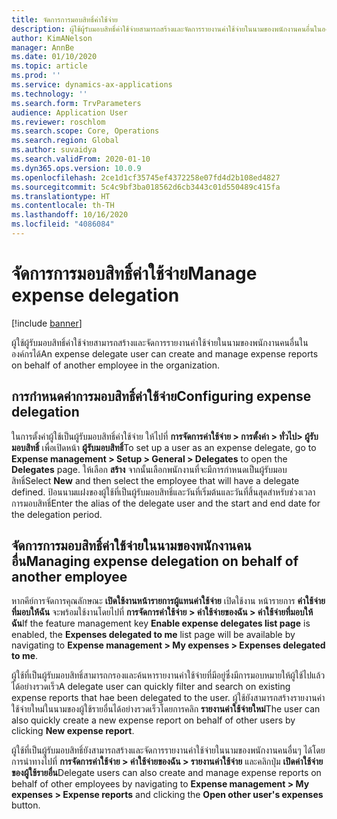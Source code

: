 ```yaml
---
title: จัดการการมอบสิทธิ์ค่าใช้จ่าย
description: ผู้ใช้ผู้รับมอบสิทธิ์ค่าใช้จ่ายสามารถสร้างและจัดการรายงานค่าใช้จ่ายในนามของพนักงานคนอื่นในองค์กรได้
author: KimANelson
manager: AnnBe
ms.date: 01/10/2020
ms.topic: article
ms.prod: ''
ms.service: dynamics-ax-applications
ms.technology: ''
ms.search.form: TrvParameters
audience: Application User
ms.reviewer: roschlom
ms.search.scope: Core, Operations
ms.search.region: Global
ms.author: suvaidya
ms.search.validFrom: 2020-01-10
ms.dyn365.ops.version: 10.0.9
ms.openlocfilehash: 2ce1d1cf35745ef4372258e07fd4d2b108ed4827
ms.sourcegitcommit: 5c4c9bf3ba018562d6cb3443c01d550489c415fa
ms.translationtype: HT
ms.contentlocale: th-TH
ms.lasthandoff: 10/16/2020
ms.locfileid: "4086084"
---
```

# <a name="manage-expense-delegation"></a><span data-ttu-id="fe778-103">จัดการการมอบสิทธิ์ค่าใช้จ่าย</span><span class="sxs-lookup"><span data-stu-id="fe778-103">Manage expense delegation</span></span>

[!include [banner](../includes/banner.md)]

<span data-ttu-id="fe778-104">ผู้ใช้ผู้รับมอบสิทธิ์ค่าใช้จ่ายสามารถสร้างและจัดการรายงานค่าใช้จ่ายในนามของพนักงานคนอื่นในองค์กรได้</span><span class="sxs-lookup"><span data-stu-id="fe778-104">An expense delegate user can create and manage expense reports on behalf of another employee in the organization.</span></span>

## <a name="configuring-expense-delegation"></a><span data-ttu-id="fe778-105">การกำหนดค่าการมอบสิทธิ์ค่าใช้จ่าย</span><span class="sxs-lookup"><span data-stu-id="fe778-105">Configuring expense delegation</span></span>

<span data-ttu-id="fe778-106">ในการตั้งค่าผู้ใช้เป็นผู้รับมอบสิทธิ์ค่าใช้จ่าย ให้ไปที่ **การจัดการค่าใช้จ่าย > การตั้งค่า > ทั่วไป> ผู้รับมอบสิทธิ์** เพื่อเปิดหน้า **ผู้รับมอบสิทธิ์**</span><span class="sxs-lookup"><span data-stu-id="fe778-106">To set up a user as an expense delegate, go to **Expense management > Setup > General > Delegates** to open the **Delegates** page.</span></span> <span data-ttu-id="fe778-107">ให้เลือก **สร้าง** จากนั้นเลือกพนักงานที่จะมีการกำหนดเป็นผู้รับมอบสิทธิ์</span><span class="sxs-lookup"><span data-stu-id="fe778-107">Select **New** and then select the employee that will have a delegate defined.</span></span> <span data-ttu-id="fe778-108">ป้อนนามแฝงของผู้ใช้ที่เป็นผู้รับมอบสิทธิ์และวันที่เริ่มต้นและวันที่สิ้นสุดสำหรับช่วงเวลาการมอบสิทธิ์</span><span class="sxs-lookup"><span data-stu-id="fe778-108">Enter the alias of the delegate user and the start and end date for the delegation period.</span></span>

## <a name="managing-expense-delegation-on-behalf-of-another-employee"></a><span data-ttu-id="fe778-109">จัดการการมอบสิทธิ์ค่าใช้จ่ายในนามของพนักงานคนอื่น</span><span class="sxs-lookup"><span data-stu-id="fe778-109">Managing expense delegation on behalf of another employee</span></span>

<span data-ttu-id="fe778-110">หากคีย์การจัดการคุณลักษณะ **เปิดใช้งานหน้ารายการผู้แทนค่าใช้จ่าย** เปิดใช้งาน หน้ารายการ **ค่าใช้จ่ายที่มอบให้ฉัน** จะพร้อมใช้งานโดยไปที่ **การจัดการค่าใช้จ่าย > ค่าใช้จ่ายของฉัน > ค่าใช้จ่ายที่มอบให้ฉัน**</span><span class="sxs-lookup"><span data-stu-id="fe778-110">If the feature management key **Enable expense delegates list page** is enabled, the **Expenses delegated to me** list page will be available by navigating to **Expense management > My expenses > Expenses delegated to me**.</span></span>

<span data-ttu-id="fe778-111">ผู้ใช้ที่เป็นผู้รับมอบสิทธิ์สามารถกรองและค้นหารายงานค่าใช้จ่ายที่มีอยู่ซึ่งมีการมอบหมายให้ผู้ใช้ไปแล้วได้อย่างรวดเร็ว</span><span class="sxs-lookup"><span data-stu-id="fe778-111">A delegate user can quickly filter and search on existing expense reports that hae been delegated to the user.</span></span> <span data-ttu-id="fe778-112">ผู้ใช้ยังสามารถสร้างรายงานค่าใช้จ่ายใหม่ในนามของผู้ใช้รายอื่นได้อย่างรวดเร็วโดยการคลิก **รายงานค่าใช้จ่ายใหม่**</span><span class="sxs-lookup"><span data-stu-id="fe778-112">The user can also quickly create a new expense report on behalf of other users by clicking **New expense report**.</span></span>

<span data-ttu-id="fe778-113">ผู้ใช้ที่เป็นผู้รับมอบสิทธิ์ยังสามารถสร้างและจัดการรายงานค่าใช้จ่ายในนามของพนักงานคนอื่นๆ ได้โดยการนำทางไปที่ **การจัดการค่าใช้จ่าย > ค่าใช้จ่ายของฉัน > รายงานค่าใช้จ่าย** และคลิกปุ่ม **เปิดค่าใช้จ่ายของผู้ใช้รายอื่น**</span><span class="sxs-lookup"><span data-stu-id="fe778-113">Delegate users can also create and manage expense reports on behalf of other employees by navigating to **Expense management > My expenses > Expense reports** and clicking the **Open other user's expenses** button.</span></span>
